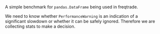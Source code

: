 A simple benchmark for `pandas.DataFrame` being used in freqtrade.

We need to know whether `PerformanceWarning` is an indication of a significant slowdown
 or whether it can be safely ignored.
Therefore we are collecting stats to make a decision.

